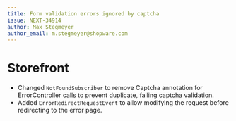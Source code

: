 ```yaml
---
title: Form validation errors ignored by captcha
issue: NEXT-34914
author: Max Stegmeyer
author_email: m.stegmeyer@shopware.com
---
```

# Storefront
* Changed `NotFoundSubscriber` to remove Captcha annotation for ErrorController calls to prevent duplicate, failing captcha validation.
* Added `ErrorRedirectRequestEvent` to allow modifying the request before redirecting to the error page.
